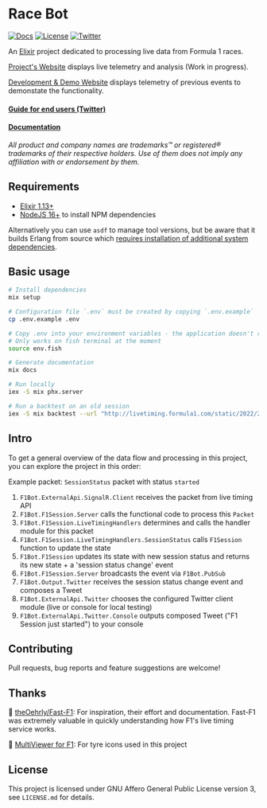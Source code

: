 # Race Bot

[![Docs](https://img.shields.io/badge/pages-docs-informational)](https://recursivegecko.github.io/race_bot) 
[![License](https://img.shields.io/github/license/recursiveGecko/race_bot)](LICENSE.md) 
[![Twitter](https://img.shields.io/twitter/follow/LiveRaceBot?style=social)](https://twitter.com/LiveRaceBot)

An [Elixir](https://elixir-lang.org/) project dedicated to processing live data from Formula 1 races.

[Project's Website](https://racing.recursiveprojects.cloud/) displays live telemetry and analysis (Work in progress).

[Development & Demo Website](https://racing-dev.recursiveprojects.cloud/) displays telemetry of previous events to demonstate the functionality.

#### [Guide for end users (Twitter)](https://twitter.com/LiveRaceBot/status/1528040470961692673)

#### [Documentation](https://recursivegecko.github.io/race_bot)

*All product and company names are trademarks™ or registered® trademarks of their respective holders. Use of them does not imply any affiliation with or endorsement by them.*

## Requirements

* [Elixir 1.13+](https://elixir-lang.org/install.html)
* [NodeJS 16+](https://nodejs.org/en/) to install NPM dependencies

Alternatively you can use `asdf` to manage tool versions, but be aware that it builds Erlang from source which 
[requires installation of additional system dependencies](https://github.com/asdf-vm/asdf-erlang#before-asdf-install).

## Basic usage

```bash
# Install dependencies
mix setup

# Configuration file `.env` must be created by copying `.env.example`
cp .env.example .env

# Copy .env into your environment variables - the application doesn't read .env file on its own 
# Only works on fish terminal at the moment
source env.fish

# Generate documentation
mix docs

# Run locally
iex -S mix phx.server

# Run a backtest on an old session
iex -S mix backtest --url "http://livetiming.formula1.com/static/2022/2022-05-08_Miami_Grand_Prix/2022-05-07_Qualifying"
```

## Intro

To get a general overview of the data flow and processing in this project, you can explore the project in this order:

Example packet: `SessionStatus` packet with status `started`

1. `F1Bot.ExternalApi.SignalR.Client` receives the packet from live timing API
1. `F1Bot.F1Session.Server` calls the functional code to process this `Packet`
1. `F1Bot.F1Session.LiveTimingHandlers` determines and calls the handler module for this packet
1. `F1Bot.F1Session.LiveTimingHandlers.SessionStatus` calls `F1Session` function to update the state
1. `F1Bot.F1Session` updates its state with new session status and returns its new state + a 'session status change' event
1. `F1Bot.F1Session.Server` broadcasts the event via `F1Bot.PubSub`
1. `F1Bot.Output.Twitter` receives the session status change event and composes a Tweet
1. `F1Bot.ExternalApi.Twitter` chooses the configured Twitter client module (live or console for local testing)
1. `F1Bot.ExternalApi.Twitter.Console` outputs composed Tweet ("F1 Session just started") to your console

## Contributing

Pull requests, bug reports and feature suggestions are welcome!

## Thanks

💙 [theOehrly/Fast-F1](https://github.com/theOehrly/Fast-F1): For inspiration, their effort and
documentation. Fast-F1 was extremely valuable in quickly understanding how F1's live timing service works. 

💙 [MultiViewer for F1](https://github.com/f1multiviewer): For tyre icons used in this project

## License

This project is licensed under GNU Affero General Public License version 3, see `LICENSE.md` for details.
